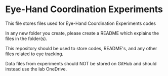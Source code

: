 # Eye-Hand Coordination Experiments
This file stores files used for Eye-Hand Coordination Experiments codes

In any new folder you create, please create a README which explains the files in the folder(s).

This repository should be used to store codes, README's, and any other files related to eye tracking. 

Data files from experiments should NOT be stored on GitHub and should instead use the lab OneDrive.
